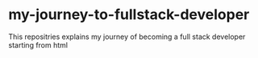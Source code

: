 # my-journey-to-fullstack-developer
This repositries explains my journey of becoming a full stack developer  starting from html
